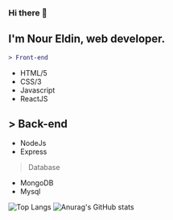 ### Hi there 👋

## I'm Nour Eldin, web developer.
```diff
> Front-end
```
 - HTML/5
 - CSS/3
 - Javascript
 - ReactJS
  
## > Back-end 
 - NodeJs
 - Express
> Database
 - MongoDB
 - Mysql

![Top Langs](https://github-readme-stats.vercel.app/api/top-langs/?username=Nourtaha13&theme=compact)
![Anurag's GitHub stats](https://github-readme-stats.vercel.app/api?username=Nourtaha13&show_icons=true&theme=locale)


